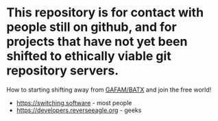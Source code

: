 # This repository is for contact with people still on github, and for projects that have not yet been shifted to ethically viable git repository servers.

How to starting shifting away from [GAFAM/BATX](https://en.wikipedia.org/wiki/GAFAM) and join the free world!

* https://switching.software - most people
* https://developers.reverseeagle.org - geeks
